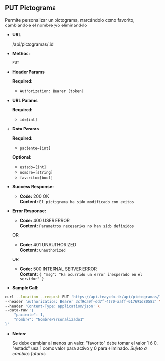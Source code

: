 **PUT Pictograma**
----
  Permite personalizar un pictograma, marcándolo como favorito, cambiandole el nombre y/o eliminandolo

* **URL**

  /api/pictogramas/:id

* **Method:**

  `PUT`

*  **Header Params**

    **Required:**
   * `Authorization: Bearer [token]`

*  **URL Params**

    **Required:**
   * `id=[int]`

* **Data Params**

    **Required:**
   * `paciente=[int]`

    **Optional:**
   * `estado=[int]`
   * `nombre=[string]`
   * `favorito=[bool]`

* **Success Response:**

  * **Code:** 200 OK <br />
    **Content:** `El pictograma ha sido modificado con exitos`

 
* **Error Response:**

    * **Code:** 400 USER ERROR <br />
    **Content:** `Parametros necesarios no han sido definidos`

  OR

  * **Code:** 401 UNAUTHORIZED <br />
    **Content:** `Unauthorized`

  OR

  * **Code:** 500 INTERNAL SERVER ERROR <br />
    **Content:** `{ "msg": "Ha ocurrido un error inesperado en el servidor" }`

* **Sample Call:**

```bash
curl --location --request PUT 'https://api.teayudo.tk/api/pictogramas/1' \
--header 'Authorization: Bearer 3cf9ca9f-dd7f-4670-aaff-617691d80582' \
--header 'Content-Type: application/json' \
--data-raw '{
    "paciente": 1,
    "nombre": "NombrePersonalizado1"
}'
```

* **Notes:**

  Se debe cambiar al menos un valor. "favorito" debe tomar el valor 1 ó 0. "estado" usa 1 como valor para activo y 0 para eliminado. _Sujeto a cambios futuros_
